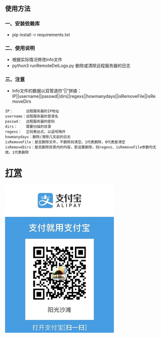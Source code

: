 ## 使用方法
### 一、安装依赖库
- pip install -r requirements.txt

### 二、使用说明
- 根据实际情况修改Info文件
- python3 runRemoteDelLogs.py 删除或清除远程服务器的日志

### 三、注意
- Info文件的数据以双管道符“||”拼接：IP||username||passwd||dirs||regexs||howmanydays||isRemoveFile||isRemoveDirs

```
IP：      远程服务器的IP地址
username：远程服务器的登录名
passwd：  远程服务器的密码
dirs：    需要扫描的目录
regexs：  正则表达式，以逗号隔开
howmanydays：删除/清除几天前的日志
isRemoveFile：是否删除文件，不删除则清空。1代表删除，0代表是清空
isRemoveDirs：是否删除目录内的内容，若设置删除，则regexs、isRemoveFile参数均无效。1代表删除
```

# [打赏]()
![avatar](https://github.com/yanchunhuo/resources/blob/master/Alipay.jpg)